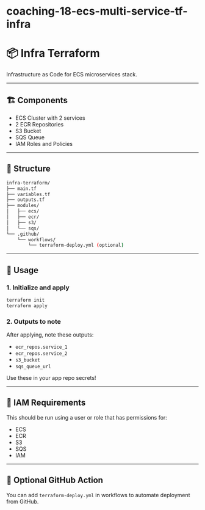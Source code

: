 # coaching-18-ecs-multi-service-tf-infra
# 📦 Infra Terraform

Infrastructure as Code for ECS microservices stack.

---

## 🏗️ Components
- ECS Cluster with 2 services
- 2 ECR Repositories
- S3 Bucket
- SQS Queue
- IAM Roles and Policies

---

## 📁 Structure
```bash
infra-terraform/
├── main.tf
├── variables.tf
├── outputs.tf
├── modules/
│   ├── ecs/
│   ├── ecr/
│   ├── s3/
│   └── sqs/
└── .github/
    └── workflows/
        └── terraform-deploy.yml (optional)
```

---

## 🚀 Usage
### 1. Initialize and apply
```bash
terraform init
terraform apply
```

### 2. Outputs to note
After applying, note these outputs:
- `ecr_repos.service_1`
- `ecr_repos.service_2`
- `s3_bucket`
- `sqs_queue_url`

Use these in your app repo secrets!

---

## 🔐 IAM Requirements
This should be run using a user or role that has permissions for:
- ECS
- ECR
- S3
- SQS
- IAM

---

## 🧪 Optional GitHub Action
You can add `terraform-deploy.yml` in workflows to automate deployment from GitHub.

